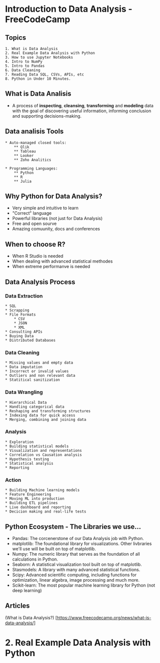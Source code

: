 # Introduction to Data Analysis - FreeCodeCamp

## Topics
    1. What is Data Analysis
    2. Real Example Data Analysis with Python
    3. How to use Jupyter Notebooks
    4. Intro to NumPy
    5. Intro to Pandas
    6. Data Cleaning
    7. Reading Data SQL, CSVs, APIs, etc
    8. Python in Under 10 Minutes.

## What is Data Analisis

* A process of **inspecting**, **cleansing**, **transforming** and **modeling** data with the goal of discovering useful information, informing conclusion and supporting decisions-making.

## Data analisis Tools

    * Auto-managed closed tools:
        ** Qlik
        ** Tableau
        ** Looker
        ** Zoho Analitics

    * Programming Languages:
        ** Python
        ** R
        ** Julia

## Why Python for Data Analysis?

* Very simple and intuitive to learn
* "Correct" language
* Powerful libraries (not just for Data Analysis)
* Free and open sourve
* Amazing comuunity, docs and conferences

## When to choose R?

* When R Studio is needed
* When dealing with advanced statistical methodes
* When extreme performanve is needed

## Data Analysis Process

### Data Extraction
    * SQL
    * Scrapping
    * File Formats
        * CSV
        * JSON
        * XML
    * Consulting APIs
    * Buying Data
    * Distributed Databases

### Data Cleaning
    * Missing values and empty data
    * Data imputation
    * Incorrect or invalid values
    * Outliers and non relevant data
    * Statitical sanitization


### Data Wrangling
    * Hierarchical Data
    * Handling categorical data
    * Reshaping and transforming structures
    * Indexing data for quick access
    * Merging, combining and joining data


### Analysis
    * Exploration
    * Building statistical models
    * Visualization and representations
    * Correlation vs Causation analysis
    * Hypothesis testing
    * Statistical analysis
    * Reporting


### Action
    * Building Machine learning models
    * Feature Engineering
    * Moving ML into production
    * Building ETL pipelines
    * Live dashboard and reporting
    * Decicion making and real-life tests

## Python Ecosystem - The Libraries we use...

* Pandas: The corcenerstone of our Data Analysis job with Python.
* matplotlib: The foundational library for visualizations. Other livbraries we'll use will be built on top of matplotlib.
* Numpy: The numeric library that serves as the foundation of all calculations in Python.
* Seaborn: A statistical visualization tool built on top of matplotlib.
* Stasmodels: A library with many advanced statistical functions.
* Scipy: Advanced scientific computing, including functions for optimization, linear algebra, image processing and much more.
* Scikit-learn: The most popular machine learning library for Python (not deep learning)

## Articles
(What is Data Analysis?) [https://www.freecodecamp.org/news/what-is-data-analysis/]


# 2. Real Example Data Analysis with Python
